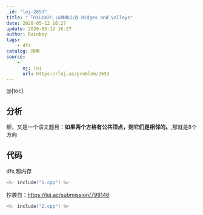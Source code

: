 ```yaml
---
_id: "loj-2653"
title: "「POI2007」山峰和山谷 Ridges and Valleys"
date: 2020-05-12 16:27
update: 2020-05-12 16:27
author: Rainboy
tags:
    - dfs
catalog: 搜索
source: 
    - 
      oj: loj
      url: https://loj.ac/problem/2653
---
```



@[toc]
## 分析

额，又是一个语文题目：**如果两个方格有公共顶点，则它们是相邻的。**,那就是8个方向



## 代码

dfs,超内存
```c
<%- include("1.cpp") %>
```


抄袭自：https://loj.ac/submission/798146

```c
<%- include("2.cpp") %>
```
